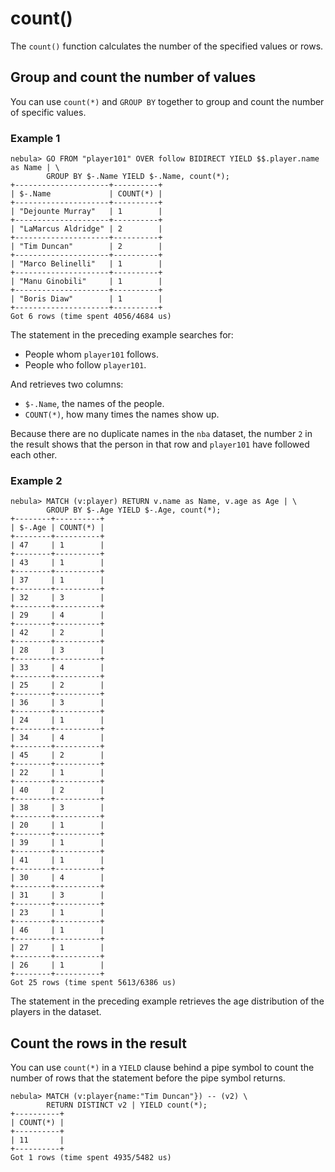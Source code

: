 # count()

The `count()` function calculates the number of the specified values or rows.

## Group and count the number of values

You can use `count(*)` and `GROUP BY` together to group and count the number of specific values.

### Example 1

```nGQL
nebula> GO FROM "player101" OVER follow BIDIRECT YIELD $$.player.name as Name | \
        GROUP BY $-.Name YIELD $-.Name, count(*);
+---------------------+----------+
| $-.Name             | COUNT(*) |
+---------------------+----------+
| "Dejounte Murray"   | 1        |
+---------------------+----------+
| "LaMarcus Aldridge" | 2        |
+---------------------+----------+
| "Tim Duncan"        | 2        |
+---------------------+----------+
| "Marco Belinelli"   | 1        |
+---------------------+----------+
| "Manu Ginobili"     | 1        |
+---------------------+----------+
| "Boris Diaw"        | 1        |
+---------------------+----------+
Got 6 rows (time spent 4056/4684 us)
```

The statement in the preceding example searches for:

* People whom `player101` follows.
* People who follow `player101`.

And retrieves two columns:

* `$-.Name`, the names of the people.
* `COUNT(*)`, how many times the names show up.

Because there are no duplicate names in the `nba` dataset, the number `2` in the result shows that the person in that row and `player101` have followed each other.

### Example 2

```nGQL
nebula> MATCH (v:player) RETURN v.name as Name, v.age as Age | \
        GROUP BY $-.Age YIELD $-.Age, count(*);
+--------+----------+
| $-.Age | COUNT(*) |
+--------+----------+
| 47     | 1        |
+--------+----------+
| 43     | 1        |
+--------+----------+
| 37     | 1        |
+--------+----------+
| 32     | 3        |
+--------+----------+
| 29     | 4        |
+--------+----------+
| 42     | 2        |
+--------+----------+
| 28     | 3        |
+--------+----------+
| 33     | 4        |
+--------+----------+
| 25     | 2        |
+--------+----------+
| 36     | 3        |
+--------+----------+
| 24     | 1        |
+--------+----------+
| 34     | 4        |
+--------+----------+
| 45     | 2        |
+--------+----------+
| 22     | 1        |
+--------+----------+
| 40     | 2        |
+--------+----------+
| 38     | 3        |
+--------+----------+
| 20     | 1        |
+--------+----------+
| 39     | 1        |
+--------+----------+
| 41     | 1        |
+--------+----------+
| 30     | 4        |
+--------+----------+
| 31     | 3        |
+--------+----------+
| 23     | 1        |
+--------+----------+
| 46     | 1        |
+--------+----------+
| 27     | 1        |
+--------+----------+
| 26     | 1        |
+--------+----------+
Got 25 rows (time spent 5613/6386 us)
```

The statement in the preceding example retrieves the age distribution of the players in the dataset.

## Count the rows in the result

You can use `count(*)` in a `YIELD` clause behind a pipe symbol to count the number of rows that the statement before the pipe symbol returns.

```nGQL
nebula> MATCH (v:player{name:"Tim Duncan"}) -- (v2) \
        RETURN DISTINCT v2 | YIELD count(*);
+----------+
| COUNT(*) |
+----------+
| 11       |
+----------+
Got 1 rows (time spent 4935/5482 us)
```
